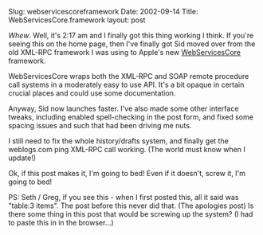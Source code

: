 Slug: webservicescoreframework
Date: 2002-09-14
Title: WebServicesCore.framework
layout: post

*Whew*. Well, it&#39;s 2:17 am and I finally got this thing working I think. If you&#39;re seeing this on the home page, then I&#39;ve finally got Sid moved over from the old XML-RPC framework I was using to Apple&#39;s new <a href="http://developer.apple.com/techpubs/macosx/Essentials/SystemOverview/SystemArchitecture/Core_Services.html">WebServicesCore</a> framework.

WebServicesCore wraps both the XML-RPC and SOAP remote procedure call systems in a moderately easy to use API. It&#39;s a bit opaque in certain crucial places and could use some documentation.

Anyway, Sid now launches faster. I&#39;ve also made some other interface tweaks, including enabled spell-checking in the post form, and fixed some spacing issues and such that had been driving me nuts.

I still need to fix the whole history/drafts system, and finally get the weblogs.com ping XML-RPC call working. (The world must know when I update!)

Ok, if this post makes it, I&#39;m going to bed! Even if it doesn&#39;t, screw it, I&#39;m going to bed!

PS: Seth / Greg, if you see this - when I first posted this, all it said was &quot;table:3 items&quot;. The post before this never did that. (The apologies post) Is there some thing in this post that would be screwing up the system? (I had to paste this in in the browser...)
